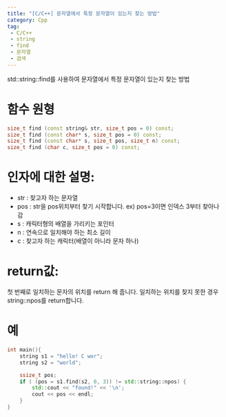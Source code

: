 ```yaml
---
title: "[C/C++] 문자열에서 특정 문자열이 있는지 찾는 방법"
category: Cpp
tag:
 - C/C++
 - string
 - find
 - 문자열
 - 검색
---
```


std::string::find를 사용하여 문자열에서 특정 문자열이 있는지 찾는 방법

# 함수 원형

```cpp
size_t find (const string& str, size_t pos = 0) const;
size_t find (const char* s, size_t pos = 0) const;
size_t find (const char* s, size_t pos, size_t n) const;
size_t find (char c, size_t pos = 0) const;
```

# 인자에 대한 설명:

*  str : 찾고자 하는 문자열
* pos : str을 pos위치부터 찾기 시작합니다. ex) pos=3이면 인덱스 3부터 찾아나감
* s : 캐릭터형의 배열을 가리키는 포인터
* n : 연속으로 일치해야 하는 최소 길이
* c : 찾고자 하는 캐릭터(배열이 아니라 문자 하나)

# return값:

첫 번째로 일치하는 문자의 위치를 return 해 줍니다.
일치하는 위치를 찾지 못한 경우 string::npos를 return합니다.

# 예

```cpp
int main(){
    string s1 = "hello! C wor";
    string s2 = "world";

    ssize_t pos;
    if ( (pos = s1.find(s2, 0, 3)) != std::string::npos) {
        std::cout << "found!" << '\n';
        cout << pos << endl;
    }
}
```

